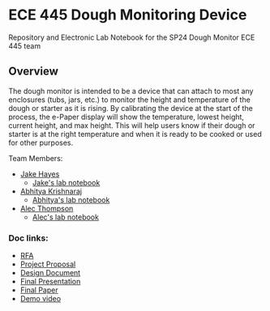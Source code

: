 # ECE 445 Dough Monitoring Device

Repository and Electronic Lab Notebook for the SP24 Dough Monitor ECE 445 team

## Overview

The dough monitor is intended to be a device that can attach to most any enclosures (tubs, jars, etc.) to monitor the height and temperature of the dough or starter as it is rising. By calibrating the device at the start of the process, the e-Paper display will show the temperature, lowest height, current height, and max height. This will help users know if their dough or starter is at the right temperature and when it is ready to be cooked or used for other purposes.

Team Members:  

* [Jake Hayes](<https://github.com/compileriot>)  
	* [Jake's lab notebook](<https://github.com/uiuc-alec/ece445_dough_monitor/tree/main/notebooks/jake>)  
* [Abhitya Krishnaraj](<https://github.com/abhityakrishnaraj>)  
	* [Abhitya's lab notebook](<https://github.com/uiuc-alec/ece445_dough_monitor/tree/main/notebooks/abhitya>)  
* [Alec Thompson](<https://github.com/uiuc-alec>)  
	* [Alec's lab notebook](<https://github.com/uiuc-alec/ece445_dough_monitor/tree/main/notebooks/alec>)  


### Doc links:
- [RFA](<https://docs.google.com/document/d/1kF1rHTl5g_Uzm8IN8ehcqM2Bl3i7Av3ugFFKGpFKIh4/edit?usp=sharing>)
- [Project Proposal](<https://docs.google.com/document/d/1TKZvJ8-ajKKCzJN4BzpvQgP6Wtzp_BtlWftU6C2UMDA/edit?usp=sharing>)
- [Design Document](<https://docs.google.com/document/d/1KsPt3ziOBMEgM2YeDxTdxmcEFOSrHt8D0JKil-PqETM/edit?usp=sharing>)
- [Final Presentation](<https://docs.google.com/presentation/d/1yKvjIHg_gXwxNNr-S3OlODOh9tRP3artU0gckCc1C8s/edit?usp=sharing>)
- [Final Paper](<https://uillinoisedu-my.sharepoint.com/:w:/g/personal/abhitya2_illinois_edu/EYfktbYTXWlAkdfkIiclUBoBDbqpY0NMi2pT171NzSJxXw?e=9j4dMk>)
- [Demo video](<https://www.youtube.com/embed/4N0sI_6v96w?si=lUEZGT0_BrroQvX6>)

